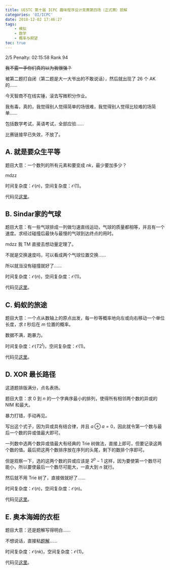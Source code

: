 ```yaml
---
title: UESTC 第十届 ICPC 趣味程序设计竞赛第四场（正式赛）题解
categories: 'OI/ICPC'
date: 2018-12-02 17:46:27
tags:
	- 模拟
	- 数学
	- 概率与期望
toc: true
---
```


2/5 Penalty: 02:15:58 Rank 94
<!-- more -->

~~我不露一手你们真的以为我很强？~~

被第二题打自闭（第二题是大一大爷出的不敢说话），然后就出现了 $26$ 个 AK 的……

今天智商不在线实锤，滚去写微积分作业。

我有毒，真的，我觉得别人觉得简单的场很难，我觉得别人觉得比较难的场简单……

包括数学考试，英语考试，全部应验……

比赛链接早已失效，不放了。

## A. 就是要众生平等

题目大意：一个数列的所有元素和要变成 $nk$，最少要加多少？

mdzz

时间复杂度：$\mathcal{O}(n)$，空间复杂度：$\mathcal{O}(1)$。

代码见[这里](https://github.com/HeRaNO/OI-ICPC-Codes/blob/master/Lutece/69.cpp)。

## B. Sindar家的气球

题目大意：有一些气球排成一列做匀速直线运动，气球的质量都相等，并且有一个速度。求经过碰撞后最快与最慢的气球到达终点的用时。

mdzz 我 TM 直接去想动量定理了。

不就是交换速度吗，可以看成两个气球位置交换……

所以就当没有碰撞就好了……

时间复杂度：$\mathcal{O}(n)$，空间复杂度：$\mathcal{O}(1)$。

代码见[这里](https://github.com/HeRaNO/OI-ICPC-Codes/blob/master/Lutece/68.cpp)。

## C. 蚂蚁的旅途

题目大意：一个点从数轴上的原点出发，每一秒等概率地向左或向右移动一个单位长度，求 $t$ 秒后在 $m$ 位置的概率。

数据不满，跑暴力。

时间复杂度：$\mathcal{O}(T2^t)$，空间复杂度：$\mathcal{O}(1)$。

代码见[这里](https://github.com/HeRaNO/OI-ICPC-Codes/blob/master/Lutece/70.cpp)。

## D. XOR 最长路径

这道题排版满分，点名表扬。

题目大意：求 $0$ 到 $n$ 的一个字典序最小的排列，使得所有相邻两个数的异或的 NIM 和最大。

暴力打错，手动再见。

写出这个式子，因为异或具有结合律，并且 $a\oplus a=0$，因此就令第一个数与最后一个数的异或值最大即可。

一列数中选两个数异或值最大有经典的 Trie 树做法，直接上即可，但要记录这两个数的值。最后把这两个数排序放在序列的头尾，剩下的数排个序即可。

但是观察一下，选的这两个数的异或应该是 $2^p-1$ 这样，因为要使第一个数尽可能小，所以要使最后一个数尽可能大，一直大到 $n$ 就行。

然后就不用 Trie 树了，直接做就好了……

时间复杂度：$\mathcal{O}(n)$，空间复杂度：$\mathcal{O}(n)$。

代码见[这里](https://github.com/HeRaNO/OI-ICPC-Codes/blob/master/Lutece/71.cpp)。

## E. 奥本海姆的衣柜

题目大意：还是题解写得明白……

不想说话，直接粘[题解](https://blog.csdn.net/qq_39471664/article/details/84719578)……

时间复杂度：$\mathcal{O}(nk)$，空间复杂度：$\mathcal{O}(1)$。

代码见[这里](https://github.com/HeRaNO/OI-ICPC-Codes/blob/master/Lutece/72.cpp)。
